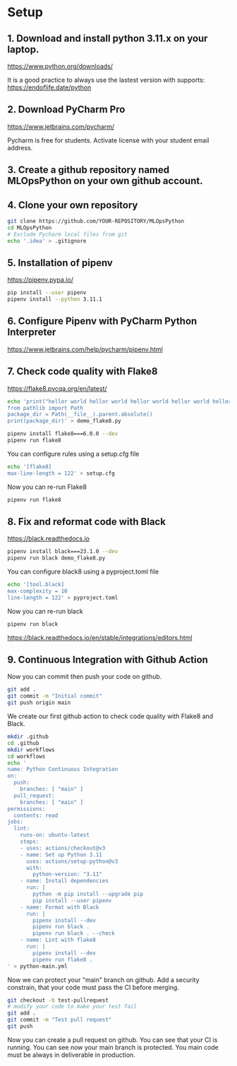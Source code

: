 # Setup

## 1. Download and install python 3.11.x on your laptop. 
https://www.python.org/downloads/

It is a good practice to always use the lastest version with supports: 
https://endoflife.date/python

##  2. Download PyCharm Pro 
https://www.jetbrains.com/pycharm/

Pycharm is free for students.
Activate license with your student email address.

##  3. Create a github repository named MLOpsPython on your own github account.
##  4. Clone your own repository

```bash
git clone https://github.com/YOUR-REPOSITORY/MLOpsPython
cd MLOpsPython
# Exclude Pycharm local files from git
echo '.idea' > .gitignore 
```

## 5. Installation of pipenv

https://pipenv.pypa.io/

```bash
pip install --user pipenv
pipenv install --python 3.11.1
```

## 6. Configure Pipenv with PyCharm Python Interpreter

https://www.jetbrains.com/help/pycharm/pipenv.html

## 7. Check code quality with Flake8 

https://flake8.pycqa.org/en/latest/

```bash
echo 'print("hellor world hellor world hellor world hellor world hellor world hellor world hellor world hellor world hellor world")
from pathlib import Path
package_dir = Path(__file__).parent.absolute()
print(package_dir)' > demo_flake8.py
```

```bash
pipenv install flake8===6.0.0 --dev
pipenv run flake8
```

You can configure rules using a setup.cfg file
```bash
echo '[flake8]
max-line-length = 122' > setup.cfg
```

Now you can re-run Flake8
```bash
pipenv run flake8
```

## 8. Fix and reformat code with Black

https://black.readthedocs.io

```bash
pipenv install black===23.1.0 --dev
pipenv run black demo_flake8.py
```

You can configure black8 using a pyproject.toml file
```bash
echo '[tool.black]
max-complexity = 10
line-length = 122' > pyproject.toml
```
Now you can re-run black
```bash
pipenv run black
```

https://black.readthedocs.io/en/stable/integrations/editors.html

## 9. Continuous Integration with Github Action

Now you can commit then push your code on github.
```bash
git add . 
git commit -m "Initial commit"
git push origin main
```

We create our first github action to check code quality with Flake8 and Black.
```bash
mkdir .github
cd .github
mkdir workflows
cd workflows
echo '
name: Python Continuous Integration
on:
  push:
    branches: [ "main" ]
  pull_request:
    branches: [ "main" ]
permissions:
  contents: read
jobs:
  lint:
    runs-on: ubuntu-latest
    steps:
    - uses: actions/checkout@v3
    - name: Set up Python 3.11
      uses: actions/setup-python@v3
      with:
        python-version: "3.11"
    - name: Install dependencies
      run: |
        python -m pip install --upgrade pip
        pip install --user pipenv
    - name: Format with Black
      run: |
        pipenv install --dev
        pipenv run black .
        pipenv run black . --check
    - name: Lint with flake8
      run: |
        pipenv install --dev
        pipenv run flake8 .
' > python-main.yml
```

Now we can protect your "main" branch on github. Add a security constrain, that your code must pass the CI before merging.

```bash
git checkout -b test-pullrequest
# modify your code to make your test fail
git add .
git commit -m "Test pull request"
git push
```

Now you can create a pull request on github. You can see that your CI is running. You can see now your main branch is protected. You main code must be always in deliverable in production.

